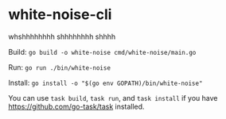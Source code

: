 # white-noise-cli
whshhhhhhhh shhhhhhhh shhhh


Build: 
`go build -o white-noise cmd/white-noise/main.go`

Run:
`go run ./bin/white-noise`

Install:
`go install -o "$(go env GOPATH)/bin/white-noise"`

You can use `task build`, `task run`, and `task install` if you have https://github.com/go-task/task installed.

